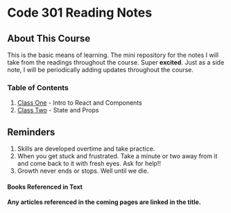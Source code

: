 # Code 301 Reading Notes

## About This Course

This is the basic means of learning. The mini repository for the notes I will take from the readings throughout the course. Super **excited**. Just as a side note, I will be periodically adding updates throughout the course.

### Table of Contents

1. [Class One](class-01.md) - Intro to React and Components
1. [Class Two](class-02.md) - State and Props

 <!-- 1. [Class Three](class-03.md) - CSS Boxes, Lists, Arrays, Loops, and Decisions 
1. [Class Four](class-04.md) - Links, Layout, Functions, Methods, and Objects with Pair Programming
1. [Class Five](class-05.md) - Images, Color, Text, and More Images
1. [Class Six](class-06.md) - Problem Domain, Object Literals, and the DOM
1. [Class Seven](class-07.md) - Domain Modeling, Tables, Functions, Methods, Objects
1. [Class Eight](class-08.md) - Layout (Revisited)
1. [Class Nine](class-09.md) - Forms, CSS for Tables, Lists, and Forms, Events
1. [Class Ten](class-10.md) - Debugging
1. [Class Eleven](class-11.md) - Images, Practical Information, and Flash
1. [Class Twelve](class-12.md) - Chart.js and ```<canvas>```
1. [Class Thirteen](class-13.md) - Persistent Storage
1. [Class Fourteen A/B](class-14.md) - Google Lessons and CSS Tips and Tricks  -->

## Reminders

1. Skills are developed overtime and take practice.
1. When you get stuck and frustrated. Take a minute or two away from it and come back to it with fresh eyes. Ask for help!!
1. Growth never ends or stops. Well until we die.  

#### Books Referenced in Text

<!-- The two books used for the readings are:
* HTML & CSS by Jon Duckett
* Javascript & JQuery by John Duckett -->

**Any articles referenced in the coming pages are linked in the title.**